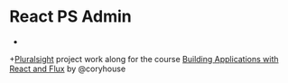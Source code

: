 # React PS Admin
+
+[Pluralsight](http://www.pluralsight.com) project work along for the course [Building Applications with React and Flux](http://www.pluralsight.com/courses/react-flux-building-applications) by @coryhouse

